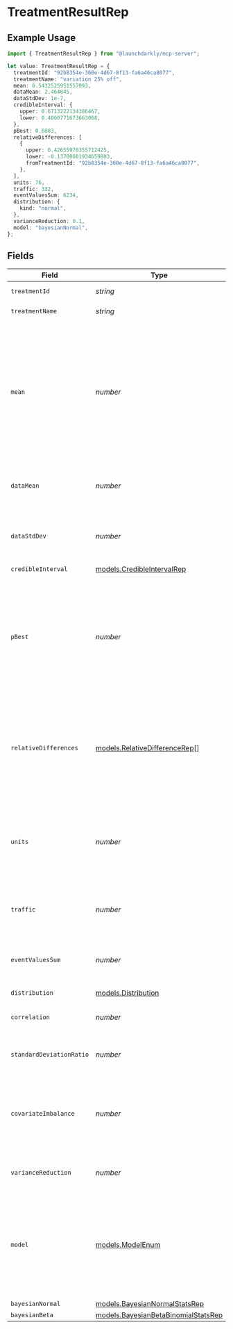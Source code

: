 # TreatmentResultRep

## Example Usage

```typescript
import { TreatmentResultRep } from "@launchdarkly/mcp-server";

let value: TreatmentResultRep = {
  treatmentId: "92b8354e-360e-4d67-8f13-fa6a46ca8077",
  treatmentName: "variation 25% off",
  mean: 0.5432525951557093,
  dataMean: 2.464845,
  dataStdDev: 1e-7,
  credibleInterval: {
    upper: 0.6713222134386467,
    lower: 0.4060771673663068,
  },
  pBest: 0.6083,
  relativeDifferences: [
    {
      upper: 0.42655970355712425,
      lower: -0.13708601934659803,
      fromTreatmentId: "92b8354e-360e-4d67-8f13-fa6a46ca8077",
    },
  ],
  units: 76,
  traffic: 332,
  eventValuesSum: 6234,
  distribution: {
    kind: "normal",
  },
  varianceReduction: 0.1,
  model: "bayesianNormal",
};
```

## Fields

| Field                                                                                                                                                                           | Type                                                                                                                                                                            | Required                                                                                                                                                                        | Description                                                                                                                                                                     | Example                                                                                                                                                                         |
| ------------------------------------------------------------------------------------------------------------------------------------------------------------------------------- | ------------------------------------------------------------------------------------------------------------------------------------------------------------------------------- | ------------------------------------------------------------------------------------------------------------------------------------------------------------------------------- | ------------------------------------------------------------------------------------------------------------------------------------------------------------------------------- | ------------------------------------------------------------------------------------------------------------------------------------------------------------------------------- |
| `treatmentId`                                                                                                                                                                   | *string*                                                                                                                                                                        | :heavy_minus_sign:                                                                                                                                                              | The ID of the treatment                                                                                                                                                         | 92b8354e-360e-4d67-8f13-fa6a46ca8077                                                                                                                                            |
| `treatmentName`                                                                                                                                                                 | *string*                                                                                                                                                                        | :heavy_minus_sign:                                                                                                                                                              | The name of the treatment                                                                                                                                                       | variation 25% off                                                                                                                                                               |
| `mean`                                                                                                                                                                          | *number*                                                                                                                                                                        | :heavy_minus_sign:                                                                                                                                                              | The average value of the variation in this sample. It doesn’t capture the uncertainty in the measurement, so it should not be the only measurement you use to make decisions.   | 0.5432525951557093                                                                                                                                                              |
| `dataMean`                                                                                                                                                                      | *number*                                                                                                                                                                        | :heavy_minus_sign:                                                                                                                                                              | The mean of the data, with no priors effecting the result.                                                                                                                      | 2.464845                                                                                                                                                                        |
| `dataStdDev`                                                                                                                                                                    | *number*                                                                                                                                                                        | :heavy_minus_sign:                                                                                                                                                              | The standard deviation of the data, with no priors effecting the result.                                                                                                        | 1e-07                                                                                                                                                                           |
| `credibleInterval`                                                                                                                                                              | [models.CredibleIntervalRep](../models/credibleintervalrep.md)                                                                                                                  | :heavy_minus_sign:                                                                                                                                                              | N/A                                                                                                                                                                             |                                                                                                                                                                                 |
| `pBest`                                                                                                                                                                         | *number*                                                                                                                                                                        | :heavy_minus_sign:                                                                                                                                                              | The likelihood that this variation has the biggest effect on the primary metric. The variation with the highest probability is likely the best of the variations you're testing | 0.6083                                                                                                                                                                          |
| `relativeDifferences`                                                                                                                                                           | [models.RelativeDifferenceRep](../models/relativedifferencerep.md)[]                                                                                                            | :heavy_minus_sign:                                                                                                                                                              | Estimates of the relative difference between this treatment's mean and the mean of each other treatment                                                                         | [<br/>{<br/>"fromTreatmentId": "92b8354e-360e-4d67-8f13-fa6a46ca8077",<br/>"lower": -0.13708601934659803,<br/>"upper": 0.42655970355712425<br/>}<br/>]                          |
| `units`                                                                                                                                                                         | *number*                                                                                                                                                                        | :heavy_minus_sign:                                                                                                                                                              | The number of units exposed to this treatment that have event values, including those that are configured to default to 0                                                       | 76                                                                                                                                                                              |
| `traffic`                                                                                                                                                                       | *number*                                                                                                                                                                        | :heavy_minus_sign:                                                                                                                                                              | The number of units exposed to this treatment.                                                                                                                                  | 332                                                                                                                                                                             |
| `eventValuesSum`                                                                                                                                                                | *number*                                                                                                                                                                        | :heavy_minus_sign:                                                                                                                                                              | The sum of the event values for the units exposed to this treatment.                                                                                                            | 6234                                                                                                                                                                            |
| `distribution`                                                                                                                                                                  | [models.Distribution](../models/distribution.md)                                                                                                                                | :heavy_minus_sign:                                                                                                                                                              | N/A                                                                                                                                                                             |                                                                                                                                                                                 |
| `correlation`                                                                                                                                                                   | *number*                                                                                                                                                                        | :heavy_minus_sign:                                                                                                                                                              | The outcome-covariate correlation                                                                                                                                               |                                                                                                                                                                                 |
| `standardDeviationRatio`                                                                                                                                                        | *number*                                                                                                                                                                        | :heavy_minus_sign:                                                                                                                                                              | The ratio of the outcome SD to covariate SD                                                                                                                                     |                                                                                                                                                                                 |
| `covariateImbalance`                                                                                                                                                            | *number*                                                                                                                                                                        | :heavy_minus_sign:                                                                                                                                                              | The imbalance between the covariate mean for the arm and the covariate mean for the experiment                                                                                  |                                                                                                                                                                                 |
| `varianceReduction`                                                                                                                                                             | *number*                                                                                                                                                                        | :heavy_minus_sign:                                                                                                                                                              | The reduction in variance resulting from CUPED                                                                                                                                  | 0.1                                                                                                                                                                             |
| `model`                                                                                                                                                                         | [models.ModelEnum](../models/modelenum.md)                                                                                                                                      | :heavy_minus_sign:                                                                                                                                                              | The model used to calculate the results. Parameters specific to this model will be defined under the field under the same name                                                  | bayesianNormal                                                                                                                                                                  |
| `bayesianNormal`                                                                                                                                                                | [models.BayesianNormalStatsRep](../models/bayesiannormalstatsrep.md)                                                                                                            | :heavy_minus_sign:                                                                                                                                                              | N/A                                                                                                                                                                             |                                                                                                                                                                                 |
| `bayesianBeta`                                                                                                                                                                  | [models.BayesianBetaBinomialStatsRep](../models/bayesianbetabinomialstatsrep.md)                                                                                                | :heavy_minus_sign:                                                                                                                                                              | N/A                                                                                                                                                                             |                                                                                                                                                                                 |